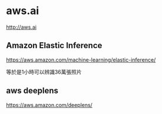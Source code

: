 # aws.ai   


http://aws.ai



## Amazon Elastic Inference
https://aws.amazon.com/machine-learning/elastic-inference/

等於是1小時可以辨識36萬張照片   


## aws deeplens
https://aws.amazon.com/deeplens/


